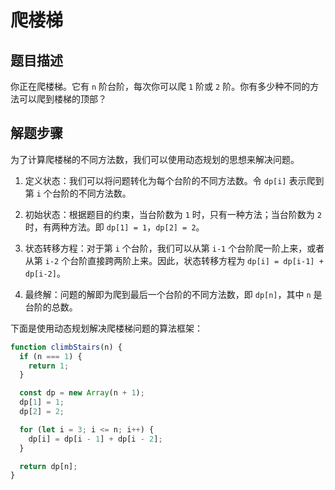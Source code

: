 # 爬楼梯

## 题目描述

你正在爬楼梯。它有 `n` 阶台阶，每次你可以爬 `1` 阶或 `2` 阶。你有多少种不同的方法可以爬到楼梯的顶部？

## 解题步骤

为了计算爬楼梯的不同方法数，我们可以使用动态规划的思想来解决问题。

1. 定义状态：我们可以将问题转化为每个台阶的不同方法数。令 `dp[i]` 表示爬到第 `i` 个台阶的不同方法数。

2. 初始状态：根据题目的约束，当台阶数为 `1` 时，只有一种方法；当台阶数为 `2` 时，有两种方法。即 `dp[1] = 1`，`dp[2] = 2`。

3. 状态转移方程：对于第 `i` 个台阶，我们可以从第 `i-1` 个台阶爬一阶上来，或者从第 `i-2` 个台阶直接跨两阶上来。因此，状态转移方程为 `dp[i] = dp[i-1] + dp[i-2]`。

4. 最终解：问题的解即为爬到最后一个台阶的不同方法数，即 `dp[n]`，其中 `n` 是台阶的总数。

下面是使用动态规划解决爬楼梯问题的算法框架：

```javascript
function climbStairs(n) {
  if (n === 1) {
    return 1;
  }

  const dp = new Array(n + 1);
  dp[1] = 1;
  dp[2] = 2;

  for (let i = 3; i <= n; i++) {
    dp[i] = dp[i - 1] + dp[i - 2];
  }

  return dp[n];
}
```

